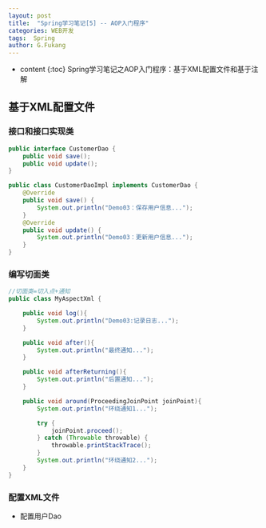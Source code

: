 ```yaml
---
layout: post
title:  "Spring学习笔记[5] -- AOP入门程序"
categories: WEB开发
tags:  Spring
author: G.Fukang
---
```

* content
{:toc}
Spring学习笔记之AOP入门程序：基于XML配置文件和基于注解



## 基于XML配置文件

### 接口和接口实现类

```java
public interface CustomerDao {
    public void save();
    public void update();
}

public class CustomerDaoImpl implements CustomerDao {
    @Override
    public void save() {
        System.out.println("Demo03：保存用户信息...");
    }
    @Override
    public void update() {
        System.out.println("Demo03：更新用户信息...");
    }
}
```

### 编写切面类

```java
//切面类=切入点+通知
public class MyAspectXml {

    public void log(){
        System.out.println("Demo03:记录日志...");
    }

    public void after(){
        System.out.println("最终通知...");
    }

    public void afterReturning(){
        System.out.println("后置通知...");
    }

    public void around(ProceedingJoinPoint joinPoint){
        System.out.println("环绕通知1...");

        try {
            joinPoint.proceed();
        } catch (Throwable throwable) {
            throwable.printStackTrace();
        }
        System.out.println("环绕通知2...");
    }
}
```

### 配置XML文件

- 配置用户Dao

  ```xml

  ```

  ​

